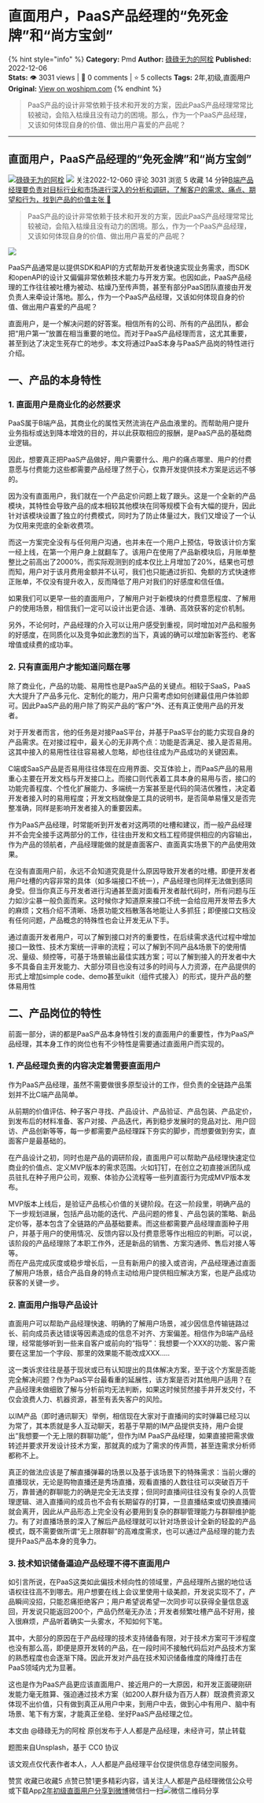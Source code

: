 # 直面用户，PaaS产品经理的“免死金牌”和“尚方宝剑”
{% hint style="info" %}
**Category:** Pmd
**Author:** [碌碌无为的阿栓](https://www.woshipm.com/u/1076343)
**Published:** 2022-12-06  
**Stats:** 👁️ 3031 views | 💬 0 comments | ⭐ 5 collects
**Tags:** 2年,初级,直面用户
**Original:** [View on woshipm.com](https://www.woshipm.com/pmd/5696015.html)
{% endhint %}
> PaaS产品的设计非常依赖于技术和开发的方案，因此PaaS产品经理常常比较被动，会陷入枯燥且没有动力的困境。那么，作为一个PaaS产品经理，又该如何体现自身的价值、做出用户喜爱的产品呢？

---

## 直面用户，PaaS产品经理的“免死金牌”和“尚方宝剑”

[![](https://image.woshipm.com/wp-files/2021/03/EHxLbnxvPwFgGt7slxCH.jpg!/both/72x72)](https://www.woshipm.com/u/1076343)[碌碌无为的阿栓](https://www.woshipm.com/u/1076343) ![](https://static.woshipm.com/tag/1101_1@2x.png) 关注2022-12-060 评论 3031 浏览 5 收藏 14 分钟[B端产品经理要负责对目标行业和市场进行深入的分析和调研，了解客户的需求、痛点、期望和行为，找到产品的价值主张 🔗](https://ke.qidianla.com/courses/bcpm)

> PaaS产品的设计非常依赖于技术和开发的方案，因此PaaS产品经理常常比较被动，会陷入枯燥且没有动力的困境。那么，作为一个PaaS产品经理，又该如何体现自身的价值、做出用户喜爱的产品呢？

![](https://image.woshipm.com/wp-files/2022/12/Xv3Wk0jShCFAgUN7beMS.jpg)

PaaS产品通常是以提供SDK和API的方式帮助开发者快速实现业务需求，而SDK和openAPI的设计又偏偏非常依赖技术能力与开发方案。也因如此，PaaS产品经理的工作往往被吐槽为被动、枯燥乃至传声筒，甚至有部分PaaS团队直接由开发负责人来牵设计落地。那么，作为一个PaaS产品经理，又该如何体现自身的价值、做出用户喜爱的产品呢？

直面用户，是一个解决问题的好答案。相信所有的公司、所有的产品团队，都会把“用户第一”放置在相当重要的地位。而对于PaaS产品经理而言，这尤其重要，甚至到达了决定生死存亡的地步。本文将通过PaaS本身与PaaS产品岗的特性进行介绍。

## 一、产品的本身特性

### 1\. 直面用户是商业化的必然要求

PaaS属于B端产品，其商业化的属性天然流淌在产品血液里的。而帮助用户提升业务指标或达到降本增效的目的，并以此获取相应的报酬，是PaaS产品的基础商业逻辑。

因此，想要真正把PaaS产品做好，用户需要什么、用户的痛点哪里、用户的付费意愿与付费能力这些都需要产品经理了然于心，仅靠开发提供技术方案是远远不够的。

因为没有直面用户，我们就在一个产品定价问题上栽了跟头。这是一个全新的产品模块，其特性会导致产品的成本相较其他模块在同等规模下会有大幅的提升，因此针对该模块设置了独立的付费模式，同时为了防止体量过大，我们又增设了一个认为仅用来兜底的全新收费项。

而这一方案完全没有与任何用户沟通，也并未在一个用户上预估，导致该计价方案一经上线，在第一个用户身上就翻车了。该用户在使用了产品新模块后，月账单整整比之前高出了2000%，而实际观测到的成本仅比上月增加了20%，结果也可想而知，用户对于该月费用金额并不认可，我们也只能通过折扣、免额的方式快速修正账单，不仅没有提升收入，反而降低了用户对我们的好感度和信任值。

如果我们可以更早一些的直面用户，了解用户对于新模块的付费意愿程度、了解用户的使用场景，相信我们一定可以设计出更合适、准确、高效获客的定价机制。

另外，不论何时，产品经理的介入可以让用户感受到重视，同时增加对产品和服务的好感度，在同质化以及竞争如此激烈的当下，真诚的确可以增加新客签约、老客增值或续费的成功率。

### 2\. 只有直面用户才能知道问题在哪

除了商业化，产品的功能、易用性也是PaaS产品的关键点。相较于SaaS，PaaS大大提升了产品多元化、定制化的能力，用户只需考虑如何创建最佳用户体验即可。因此PaaS产品的用户除了购买产品的“客户”外、还有真正使用产品的开发者。

对于开发者而言，他的任务是对接PaaS平台，并基于PaaS平台的能力实现自身的产品需求。在对接过程中，最关心的无非两个点：功能是否满足、接入是否易用。这其中接入的易用性往往容易被人忽略，却也往往成为产品成功的关键因素。

C端或SaaS产品是否易用往往体现在应用界面、交互体验上，而PaaS产品的易用重心主要在开发文档与开发接口上。而接口则代表着工具本身的易用与否，接口的功能完善程度、个性化扩展能力、多端统一方案甚至是代码的简洁优雅性，决定着开发者接入时的易用程度；开发文档就像是工具的说明书，是否简单易懂又是否完整准确，同样是影响开发者接入的重要因素。

作为PaaS产品经理，时常能听到开发者对这两项的吐槽和建议，而一般产品经理并不会完全接手这两部分的工作，往往由开发和文档工程师提供相应的内容输出，作为产品的领航者，产品经理能做的就是直面客户、直面真实场景下的产品使用效果。

在没有直面用户前，永远不会知道究竟是什么原因导致开发者的吐槽。即便开发者用户吐槽的内容非常的具体（如多端接口不统一），产品经理也同样无法做到感同身受。但当你真正与开发者进行沟通甚至面对面看开发者敲代码时，所有问题与压力如沙尘暴一般负面而来。这时候你才知道原来接口不统一会给应用开发带去多大的麻烦；文档介绍不清晰、场景功能文档散落各地能让人多抓狂；即便接口文档没有任何问题，产品概念的特殊性也会让开发无从下手。

通过直面开发者用户，可以了解到接口对齐的重要性，在后续需求迭代过程中增加接口一致性、技术方案统一评审的流程；可以了解到不同产品&场景下的使用情况、量级、频控等，可基于场景输出最佳实践方案；可以了解到接入的开发者中大多不具备自主开发能力、大部分项目也没有过多的时间与人力资源，在产品提供的形式上增加simple code、demo甚至uikit（组件式接入）的形式，提升产品的整体易用性

## 二、产品岗位的特性

前面一部分，讲的都是PaaS产品本身特性引发的直面用户的重要性，作为PaaS产品经理，其本身工作的岗位也有不少特性是需要通过直面用户而实现的。

### 1\. 产品经理负责的内容决定着需要直面用户

作为PaaS产品经理，虽然不需要做很多原型设计的工作，但负责的全链路产品策划并不比C端产品简单。

从前期的价值评估、种子客户寻找、产品设计、产品验证、产品包装、产品定价，到发布后的材料准备、客户对接、产品迭代，再到稳步发展时的竞品对比、用户回访、产品创新等等，每一步都需要产品经理踩下夯实的脚步，而想要做到夯实，直面客户是最基础的。

在产品设计之初，同时也是产品的调研阶段，直面用户可以帮助产品经理快速定位商业的价值点、定义MVP版本的需求范围。火如钉钉，在创立之初直接派团队成员驻扎在种子用户公司，观察、体验办公流程等一些列直面行为完成MVP版本发布。

MVP版本上线后，是验证产品核心价值的关键阶段。在这一阶段里，明确产品的下一步规划进展，包括产品功能的迭代、产品问题的修复、产品包装的策略、新品定价等，基本包含了全链路的产品基础要素。而这些都需要产品经理直面种子用户，并基于用户的使用情况、反馈内容以及付费意愿等作出相应的判断。可以说，该阶段的产品经理除了本职工作外，还是新品的销售、方案沟通师、售后对接人等等。  
而在产品完成灰度或稳步增长后，一旦有新用户的接入或咨询，产品经理通过直面了解用户场景，结合产品自身的特点主动给用户提供相应解决方案，也是产品成功获客的关键一步。

### 2\. 直面用户指导产品设计

直面用户可以帮助产品经理快速、明确的了解用户场景，减少因信息传输链路过长、前向成员表达错误等因素造成的信息不对齐、方案偏差。相信作为B端产品经理，经常能够听到一些来自客户或前向的“指导”：我想要一个XXX的功能、客户需要在这里加一个字段、那里的效果能不能改成XXX…..

这一类诉求往往是基于现状或已有认知提出的具体解决方案，至于这个方案是否能完全解决问题？作为PaaS平台最看重的延展性，该方案是否对其他用户适用？在产品经理未做细致了解与分析前均无法判断，如果这时候贸然接手并开发交付，不仅会浪费人力、机器资源，甚至有丢失客户的风险。

以IM产品（即时通讯聊天）举例，相信现在大家对于直播间的实时弹幕已经习以为常了，其本质就是多人互动聊天，若基于早期的IM产品提供支持，用户会提出“我想要一个无上限的群聊功能”，但作为IM PaaS产品经理，如果直接把需求做转述并要求开发设计技术方案，那就真的成为了需求的传声筒，甚至连需求分析师都称不上。

真正的做法应该是了解直播弹幕的场景以及基于该场景下的特殊需求：当前火爆的直播现状，无论是购物直播还是秀场直播，观看直播的人数往往可以突破百万千万，靠普通的群聊能力的确是完全无法支撑；但同时直播间往往没有复杂的人员管理逻辑、进入直播间的成员也不会有长期留存的打算，一旦直播结束或切换直播间就会离开，因此从产品形态上完全没有必要用到复杂的群聊管理能力与群聊维护能力。有了对直播场景的深入了解后产品经理就可以针对场景设计全新的轻盈的产品模式，既不需要做所谓“无上限群聊”的高难度需求，也可以通过产品经理的能力去提升PaaS产品本身的竞争力。

### 3\. 技术知识储备逼迫产品经理不得不直面用户

如引言所说，在PaaS这类如此偏技术倾向性的领域里，产品经理所占据的地位话语权往往高不到哪去。用户想要在线上会议里使用十级美颜，开发说实现不了，产品瞬间没招，只能忍痛拒绝客户；用户希望说希望一次同步可以获得全量信息返回，开发说只能返回200个，产品仍然毫无办法；开发者频繁吐槽产品不好用，接入很麻烦，产品听着确实一头雾水，不知如何下笔。

其中，大部分的原因在于产品经理的技术支持储备有限，对于技术方案可干涉程度也没有那么高，即便是原开发转的产品，在一段时间不接触代码后对产品技术方案的熟悉程度也会逐渐下降。因此开发对产品在技术知识储备维度的降维打击在PaaS领域内尤为显著。

这也是作为PaaS产品更应该直面用户、接近用户的一大原因，和开发正面硬刚研发能力毫无胜算、强迫通过技术方案（如200人群升级为百万人群）既浪费资源又体现不出价值，只有做到真正从用户中来，到用户中去，做到心中有用户、脑中有场景、笔下有方案，才能真正坐稳、坐好PaaS产品经理之位。

本文由 @碌碌无为的阿栓 原创发布于人人都是产品经理，未经许可，禁止转载

题图来自Unsplash，基于 CC0 协议

该文观点仅代表作者本人，人人都是产品经理平台仅提供信息存储空间服务。

赞赏 收藏已收藏5 点赞已赞1更多精彩内容，请关注人人都是产品经理微信公众号或下载App[2年](https://www.woshipm.com/tag/2%e5%b9%b4)[初级](https://www.woshipm.com/tag/%e5%88%9d%e7%ba%a7)[直面用户](https://www.woshipm.com/tag/%e7%9b%b4%e9%9d%a2%e7%94%a8%e6%88%b7)[分享到微博](https://service.weibo.com/share/share.php?appkey=2775287854&title=直面用户，PaaS产品经理的“免死金牌”和“尚方宝剑”&url=https://www.woshipm.com/pmd/5696015.html&pic=https://image.woshipm.com/wp-files/2022/12/Xv3Wk0jShCFAgUN7beMS.jpg)微信扫一扫![微信二维码](https://api.pwmqr.com/qrcode/create/?url=https://www.woshipm.com/pmd/5696015.html)分享
